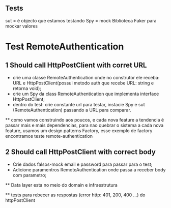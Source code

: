 ## Tests

sut = é objecto que estamos testando
Spy = mock
Biblioteca Faker para mockar valores

# Test RemoteAuthentication

## 1 Should call HttpPostClient with corret URL

- crie uma classe RemoteAuthentication onde no construtor ele receba: URL e HttpPostClient(possui metodo auth que recebe URL: string e retorna void);
- crie um Spy da class RemoteAuthentication que implementa interface HttpPostClient;
- dentro do test: crie constante url para testar, instacie Spy e sut (RemoteAuthentication) passando a URL para comparar.

\*\* como vamos construindo aos poucos, e cada nova feature a tendencia é passar mais e mais dependencias, para nao quebrar o sistema a cada nova feature, usamos um design patterns Factory, esse exemplo de factory encontramos teste remote-authentication

## 2 Should call HttpPostClient with correct body

- Crie dados falsos-mock email e password para passar para o test;
- Adicione paramentros RemoteAuthentication onde passa a receber body com parametro;

\*\* Data layer esta no meio do domain e infraestrutura

\*\* tests para rebecer as respostas (error http: 401, 200, 400 ...) do httpPostClient
